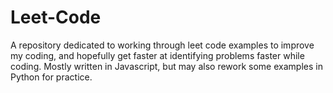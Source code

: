 # Leet-Code

A repository dedicated to working through leet code examples to improve my coding, and hopefully get faster at identifying problems faster while coding. Mostly written in Javascript, but may also rework some examples in Python for practice. 
